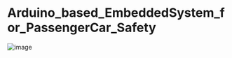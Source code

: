 # Arduino_based_EmbeddedSystem_for_PassengerCar_Safety


![image](https://github.com/user-attachments/assets/384b66c9-6027-4399-b771-fb3f026e9de1)
